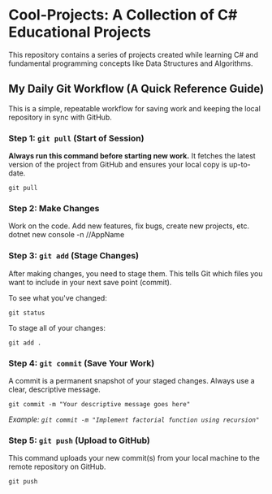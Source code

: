 Cool-Projects: A Collection of C# Educational Projects
======================================================

This repository contains a series of projects created while learning C# and fundamental programming concepts like Data Structures and Algorithms.

My Daily Git Workflow (A Quick Reference Guide)
-----------------------------------------------

This is a simple, repeatable workflow for saving work and keeping the local repository in sync with GitHub.

### Step 1: `git pull` (Start of Session)

**Always run this command before starting new work.** It fetches the latest version of the project from GitHub and ensures your local copy is up-to-date.

```
git pull

```

### Step 2: Make Changes

Work on the code. Add new features, fix bugs, create new projects, etc.
dotnet new console -n //AppName

### Step 3: `git add` (Stage Changes)

After making changes, you need to stage them. This tells Git which files you want to include in your next save point (commit).

To see what you've changed:

```
git status

```

To stage all of your changes:

```
git add .

```

### Step 4: `git commit` (Save Your Work)

A commit is a permanent snapshot of your staged changes. Always use a clear, descriptive message.

```
git commit -m "Your descriptive message goes here"

```

*Example: `git commit -m "Implement factorial function using recursion"`*

### Step 5: `git push` (Upload to GitHub)

This command uploads your new commit(s) from your local machine to the remote repository on GitHub.

```
git push

```